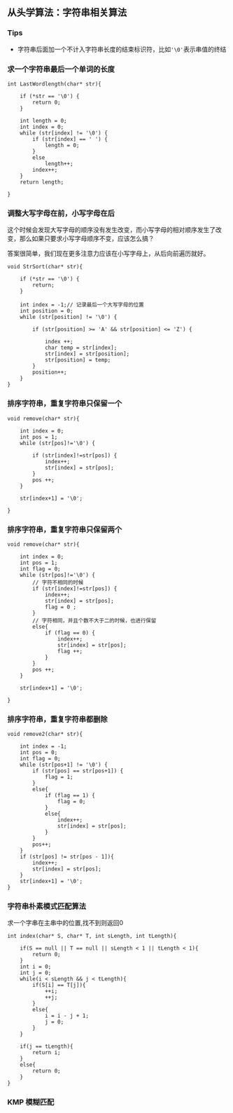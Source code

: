 ## 从头学算法：字符串相关算法

### Tips

* 字符串后面加一个不计入字符串长度的结束标识符，比如`'\0'`表示串值的终结

### 求一个字符串最后一个单词的长度

	int LastWordlength(char* str){
    
	    if (*str == '\0') {
	        return 0;
	    }
	    
	    int length = 0;
	    int index = 0;
	    while (str[index] != '\0') {
	        if (str[index] == ' ') {
	            length = 0;
	        }
	        else
	            length++;
	        index++;
	    }
	    return length;
	    
	}
### 调整大写字母在前，小写字母在后
这个时候会发现大写字母的顺序没有发生改变，而小写字母的相对顺序发生了改变，那么如果只要求小写字母顺序不变，应该怎么搞？

答案很简单，我们现在更多注意力应该在小写字母上，从后向前遍历就好。

	void StrSort(char* str){
    
	    if (*str == '\0') {
	        return;
	    }
	    
	    int index = -1;// 记录最后一个大写字母的位置
	    int position = 0;
	    while (str[position] != '\0') {
	        
	        if (str[position] >= 'A' && str[position] <= 'Z') {
	            
	            index ++;
	            char temp = str[index];
	            str[index] = str[position];
	            str[position] = temp;
	        }
	        position++;
	    }
	}

###  排序字符串，重复字符串只保留一个

	void remove(char* str){
    
	    int index = 0;
	    int pos = 1;
	    while (str[pos]!='\0') {
	        
	        if (str[index]!=str[pos]) {
	            index++;
	            str[index] = str[pos];
	        }
	        pos ++;
	    }
	    
	    str[index+1] = '\0';
	    
	}
### 排序字符串，重复字符串只保留两个

	void remove(char* str){
    
	    int index = 0;
	    int pos = 1;
	    int flag = 0;
	    while (str[pos]!='\0') {
	        // 字符不相同的时候
	        if (str[index]!=str[pos]) {
	            index++;
	            str[index] = str[pos];
	            flag = 0 ;
	        }
	        // 字符相同，并且个数不大于二的时候，也进行保留
	        else{
	            if (flag == 0) {
	                index++;
	                str[index] = str[pos];
	                flag ++;
	            }
	        }
	        pos ++;
	    }
	    
	    str[index+1] = '\0';
	    
	}

### 排序字符串，重复字符串都删除
	
		
	void remove2(char* str){
	    
	    int index = -1;
	    int pos = 0;
	    int flag = 0;
	    while (str[pos+1] != '\0') {
	        if (str[pos] == str[pos+1]) {
	            flag = 1;
	        }
	        else{
	            if (flag == 1) {
	                flag = 0;
	            }
	            else{
	                index++;
	                str[index] = str[pos];
	            }
	        }
	        pos++;
	    }
	    if (str[pos] != str[pos - 1]){
	        index++;
	        str[index] = str[pos];
	    }
	    str[index+1] = '\0';
	}


### 字符串朴素模式匹配算法
求一个字串在主串中的位置,找不到则返回0

	int index(char* S, char* T, int sLength, int tLength){
		
		if(S == null || T == null || sLength < 1 || tLength < 1){
			return 0;
		}
		int i = 0;
		int j = 0;
		while(i < sLength && j < tLength){
			if(S[i] == T[j]){
				++i;
				++j;
			}
			else{
				i = i - j + 1;
				j = 0;
			}
		}	
		
		if(j == tLength){
			return i;
		}
		else{
			return 0;
		}
	}
### KMP 模糊匹配
	
